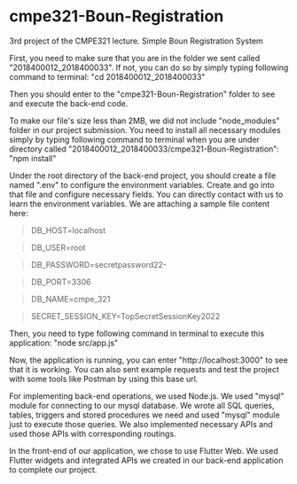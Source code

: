 # cmpe321-Boun-Registration

3rd project of the CMPE321 lecture. Simple Boun Registration System

First, you need to make sure that you are in the folder we sent called "2018400012_2018400033". If not, you can do so by simply typing following command to terminal: "cd 2018400012_2018400033"

Then you should enter to the "cmpe321-Boun-Registration" folder to see and execute the back-end code.

To make our file's size less than 2MB, we did not include "node_modules" folder in our project submission. You need to install all necessary modules simply by typing following command to terminal when you are under directory called "2018400012_2018400033/cmpe321-Boun-Registration":
"npm install"

Under the root directory of the back-end project, you should create a file named ".env" to configure the environment variables. Create and go into that file and configure necessary fields. You can directly contact with us to learn the environment variables. We are attaching a sample file content here:

> DB_HOST=localhost

> DB_USER=root

> DB_PASSWORD=secretpassword22-

> DB_PORT=3306

> DB_NAME=cmpe_321

> SECRET_SESSION_KEY=TopSecretSessionKey2022

Then, you need to type following command in terminal to execute this application: "node src/app.js"

Now, the application is running, you can enter "http://localhost:3000" to see that it is working. You can also sent example requests and test the project with some tools like Postman by using this base url.

For implementing back-end operations, we used Node.js. We used "mysql" module for connecting to our mysql database. We wrote all SQL queries, tables, triggers and stored procedures we need and used "mysql" module just to execute those queries. We also implemented necessary APIs and used those APIs with corresponding routings.

In the front-end of our application, we chose to use Flutter Web. We used Flutter widgets and integrated APIs we created in our back-end application to complete our project.
